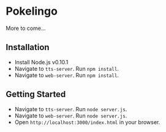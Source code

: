 # Pokelingo

More to come...

## Installation

* Install Node.js v0.10.1
* Navigate to `tts-server`. Run `npm install`.
* Navigate to `web-server`. Run `npm install`.

## Getting Started

* Navigate to `tts-server`. Run `node server.js`.
* Navigate to `web-server`. Run `node server.js`.
* Open `http://localhost:3000/index.html` in your browser.
